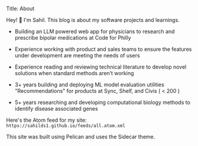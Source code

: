Title: About

Hey! 👋 I'm Sahil. This blog is about my software projects and learnings.

- Building an LLM powered web app for physicians to research and prescribe bipolar medications at Code for Philly

- Experience working with product and sales teams to ensure the features under development are meeting the needs of users
- Experience reading and reviewing technical literature to develop novel solutions when standard methods aren’t working

- 3+ years building and deploying ML model evaluation utilities "Recommendations" for products at Sync, Shelf, and Civis ( < 200 )
- 5+ years researching and developing computational biology methods to identify disease associated genes

Here's the Atom feed for my site: `https://sahilds1.github.io/feeds/all.atom.xml`

This site was built using Pelican and uses the Sidecar theme.